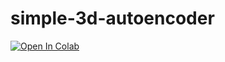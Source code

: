 # simple-3d-autoencoder
[![Open In Colab](https://colab.research.google.com/assets/colab-badge.svg)](https://colab.research.google.com/github/Achuttarsing/simple_3d_autoencoder/blob/master/simple_3d_autoencoder_colab_demo.ipynb)
